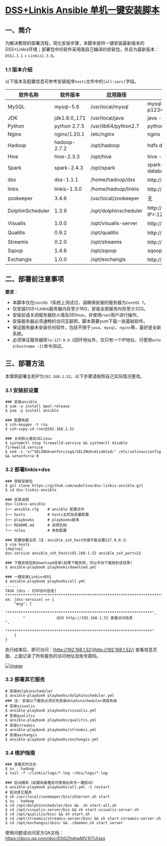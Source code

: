 # [DSS+Linkis Ansible 单机一键安装脚本](https://github.com/wubolive/dss-linkis-ansible)

## 一、简介

为解决繁琐的部署流程，简化安装步骤，本脚本提供一键安装最新版本的DSS+Linkis环境；部署包中的软件采用我自己编译的安装包，并且为最新版本：`DSS1.1.1` + `Linkis1.3.0`。

### 1.1 版本介绍

以下版本及配置信息可参考安装程序`hosts`文件中的`[all:vars]`字段。

| 软件名称         | 软件版本     | 应用路径              | 测试/连接命令                            |
| ---------------- | ------------ | --------------------- | ---------------------------------------- |
| MySQL            | mysql-5.6    | /usr/local/mysql      | mysql -h 127.0.0.1 -uroot -p123456       |
| JDK              | jdk1.8.0_171 | /usr/local/java       | java -version                            |
| Python           | python 2.7.5 | /usr/lib64/python2.7  | python -V                                |
| Nginx            | nginx/1.20.1 | /etc/nginx            | nginx -t                                 |
| Hadoop           | hadoop-2.7.2 | /opt/hadoop           | hdfs dfs -ls /                           |
| Hive             | hive-2.3.3   | /opt/hive             | hive -e "show databases"                 |
| Spark            | spark-2.4.3  | /opt/spark            | spark-sql -e "show databases"            |
| dss              | dss-1.1.1    | /home/hadoop/dss      | http://<服务器IP>:8085                   |
| links            | linkis-1.3.0 | /home/hadoop/linkis   | http://<服务器IP>:8188                   |
| zookeeper        | 3.4.6        | /usr/local/zookeeper  | 无                                       |
| DolphinScheduler | 1.3.9        | /opt/dolphinscheduler | http://<服务器IP>:12345/dolphinscheduler |
| Visualis         | 1.0.0        | /opt/visualis-server  | http://<服务器IP>:9088                   |
| Qualitis         | 0.9.2        | /opt/qualitis         | http://<服务器IP>:8090                   |
| Streamis         | 0.2.0        | /opt/streamis         | http://<服务器IP>:9188                   |
| Sqoop            | 1.4.6        | /opt/sqoop            | sqoop                                    |
| Exchangis        | 1.0.0        | /opt/exchangis        | http://<服务器IP>:8028                   |

## 二、部署前注意事项

**要求**：

- 本脚本仅在`CentOS 7`系统上测试过，请确保安装的服务器为`CentOS 7`。
- 仅安装DSS+Linkis服务器内存至少16G，安装全部服务内存至少32G。
- 安装前请关闭服务器防火墙及SElinux，并使用`root`用户进行操作。
- 安装服务器必须通畅的访问互联网，脚本需要yum下载一些基础软件。
- 保证服务器未安装任何软件，包括不限于`java`、`mysql`、`nginx`等，最好是全新系统。
- 必须保证服务器除`lo:127.0.0.1`回环地址外，仅只有一个IP地址，可使用`echo $(hostname -I)`命令测试。

## 三、部署方法

本案例部署主机IP为`192.168.1.52`，以下步骤请按照自己实际情况更改。

### 3.1 安装前设置

```
### 安装ansible
$ yum -y install epel-release
$ yum -y install ansible

### 配置免密
$ ssh-keygen -t rsa
$ ssh-copy-id root@192.168.1.52

### 关闭防火墙及SELinux
$ systemctl stop firewalld.service && systemctl disable firewalld.service
$ sed -i 's/^SELINUX=enforcing$/SELINUX=disabled/' /etc/selinux/config && setenforce 0
```



### 3.2 部署linkis+dss

```
### 获取安装包
$ git clone https://github.com/wubolive/dss-linkis-ansible.git
$ cd dss-linkis-ansible

### 目录说明
dss-linkis-ansible
├── ansible.cfg    # ansible 配置文件
├── hosts          # hosts主机及变量配置
├── playbooks      # playbooks剧本
├── README.md      # 说明文档
└── roles          # 角色配置

### 配置部署主机（注：ansible_ssh_host的值不能设置127.0.0.1）
$ vim hosts
[deploy]
dss-service ansible_ssh_host=192.168.1.52 ansible_ssh_port=22

### 下载安装包到download目录(如果下载失败，可以手动下载放到该目录)
$ ansible-playbook playbooks/download.yml

### 一键安装Linkis+DSS
$ ansible-playbook playbooks/all.yml
......
TASK [dss : 打印访问信息] *****************************************************************************************
ok: [dss-service] => {
    "msg": [
        "*****************************************************************", 
        "              访问 http://192.168.1.52 查看访问信息                 ", 
        "*****************************************************************"
    ]
}
```



执行结束后，即可访问：[http://192.168.1.52](http://192.168.1.52/) 查看信息页面，上面记录了所有服务的访问地址及账号密码。

[![image](https://user-images.githubusercontent.com/31678260/209619054-b776a4e6-2044-4855-8185-e57a269d2306.png)](https://user-images.githubusercontent.com/31678260/209619054-b776a4e6-2044-4855-8185-e57a269d2306.png)

### 3.3 部署其它服务

```
# 安装dolphinscheduler
$ ansible-playbook playbooks/dolphinscheduler.yml
### 注: 安装以下服务必须优先安装dolphinscheduler调度系统
# 安装visualis
$ ansible-playbook playbooks/visualis.yml 
# 安装qualitis
$ ansible-playbook playbooks/qualitis.yml
# 安装streamis
$ ansible-playbook playbooks/streamis.yml
# 安装exchangis
$ ansible-playbook playbooks/exchangis.yml
```



### 3.4 维护指南

```
### 查看实时日志
$ su - hadoop
$ tail -f ~/linkis/logs/*.log ~/dss/logs/*.log

### 启动服务（如服务器重启可使用此命令一建启动）
$ ansible-playbook playbooks/all.yml -t restart
# 启动其它服务
$ sh /usr/local/zookeeper/bin/zkServer.sh start
$ su - hadoop
$ cd /opt/dolphinscheduler/bin &&  sh start-all.sh 
$ cd /opt/visualis-server/bin && sh start-visualis-server.sh
$ cd /opt/qualitis/bin/ && sh start.sh
$ cd /opt/streamis/streamis-server/bin/ && sh start-streamis-server.sh
$ cd /opt/exchangis/sbin/ && ./daemon.sh start server
```



使用问题请访问官方QA文档：https://docs.qq.com/doc/DSGZhdnpMV3lTUUxq